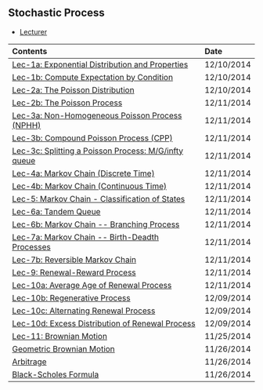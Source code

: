 ## Stochastic Process

- [Lecturer](http://mason.gmu.edu/~jshortle/)

|Contents| Date|
|:-------|:----|
|[Lec-1a: Exponential Distribution and Properties](http://hwang14.blogspot.com/2014/12/exponential-distribution-and-properties.html)| 12/10/2014|
|[Lec-1b: Compute Expectation by Condition](http://hwang14.blogspot.com/2014/12/computing-expectation-by-conditioning.html)| 12/10/2014|
|[Lec-2a: The Poisson Distribution](http://hwang14.blogspot.com/2014/12/the-poisson-process.html)| 12/10/2014|
|[Lec-2b: The Poisson Process](http://hwang14.blogspot.com/2014/12/the-poisson-process_10.html)| 12/11/2014|
|[Lec-3a: Non-Homogeneous Poisson Process (NPHH)](http://hwang14.blogspot.com/2014/12/poisson-process-generalizations-and.html)|12/11/2014|
|[Lec-3b: Compound Poisson Process (CPP) ](http://hwang14.blogspot.com/2014/12/compound-poisson-process-cpp.html)| 12/11/2014|
|[Lec-3c: Splitting a Poisson Process: M/G/infty queue ](http://hwang14.blogspot.com/2014/12/splitting-poisson-process-mginfty-queue.html)| 12/11/2014|
|[Lec-4a: Markov Chain (Discrete Time) ](http://hwang14.blogspot.com/2014/12/markov-chain-discrete-time.html)| 12/11/2014|
|[Lec-4b: Markov Chain (Continuous Time)](http://hwang14.blogspot.com/2014/12/markov-chain-continuous-time.html)| 12/11/2014|
|[Lec-5: Markov Chain - Classification of States](http://hwang14.blogspot.com/2014/12/markov-chain-classifications-of-states.html)| 12/11/2014|
|[Lec-6a: Tandem Queue](http://hwang14.blogspot.com/2014/12/markov-chain-branching-processes.html)| 12/11/2014|
|[Lec-6b: Markov Chain -- Branching Process](http://hwang14.blogspot.com/2014/12/markov-chain-branching-process.html)| 12/11/2014|
|[Lec-7a: Markov Chain -- Birth-Deadth Processes](http://hwang14.blogspot.com/2014/12/markov-chain-birth-death-processes.html)| 12/11/2014|
|[Lec-7b: Reversible Markov Chain](http://hwang14.blogspot.com/2014/12/reversible-markov-chain.html)| 12/11/2014|
|[Lec-9: Renewal-Reward Process](http://hwang14.blogspot.com/2014/12/renewal-reward-process.html)| 12/11/2014|
|[Lec-10a: Average Age of Renewal Process ](http://hwang14.blogspot.com/2014/12/average-age-of-renewal-process.html)|12/11/2014|
|[Lec-10b: Regenerative Process](http://hwang14.blogspot.com/2014/12/renewal-process.html)| 12/09/2014|
|[Lec-10c: Alternating Renewal Process](http://hwang14.blogspot.com/2014/12/alternating-renewal-process.html)| 12/09/2014|
|[Lec-10d: Excess Distribution of Renewal Process](http://hwang14.blogspot.com/2014/12/excess-distribution-of-renewal-process.html)| 12/09/2014|
|[Lec-11: Brownian Motion](http://hwang14.blogspot.com/2014/11/stochastic-process-brownian-motion.html)| 11/25/2014|
|[Geometric Brownian Motion](http://hwang14.blogspot.com/2014/11/geometric-brownian-motion.html)| 11/26/2014 |
|[Arbitrage](http://hwang14.blogspot.com/2014/11/stochastic-process-arbitrage.html)| 11/26/2014|
|[Black-Scholes Formula](http://hwang14.blogspot.com/2014/11/stochastic-process-black-scholes-formula.html)| 11/26/2014|
